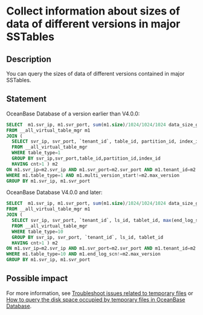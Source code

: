 ﻿# Collect information about sizes of data of different versions in major SSTables

## Description

You can query the sizes of data of different versions contained in major SSTables.

## Statement

OceanBase Database of a version earlier than V4.0.0:

```sql
SELECT  m1.svr_ip, m1.svr_port, sum(m1.size)/1024/1024/1024 data_size_gb 
FROM __all_virtual_table_mgr m1 
JOIN ( 
  SELECT svr_ip, svr_port, `tenant_id`, table_id, partition_id, index_id, max(multi_version_start) max_version, count(*) cnt  
  FROM __all_virtual_table_mgr
  WHERE table_type=1 
  GROUP BY svr_ip,svr_port,table_id,partition_id,index_id
  HAVING cnt>1 ) m2 
ON m1.svr_ip=m2.svr_ip AND m1.svr_port=m2.svr_port AND m1.tenant_id=m2.tenant_id AND m1.table_id=m2.table_id AND m1.partition_id=m2.partition_id AND m1.index_id=m2.index_id 
WHERE m1.table_type=1 AND m1.multi_version_start!=m2.max_version 
GROUP BY m1.svr_ip, m1.svr_port
```

OceanBase Database V4.0.0 and later:

```sql
SELECT  m1.svr_ip, m1.svr_port, sum(m1.size)/1024/1024/1024 data_size_gb 
FROM __all_virtual_table_mgr m1 
JOIN ( 
  SELECT svr_ip, svr_port, `tenant_id`, ls_id, tablet_id, max(end_log_scn) max_version, count(*) cnt  
  FROM __all_virtual_table_mgr
  WHERE table_type=10
  GROUP BY svr_ip, svr_port, `tenant_id`, ls_id, tablet_id
  HAVING cnt>1 ) m2 
ON m1.svr_ip=m2.svr_ip AND m1.svr_port=m2.svr_port AND m1.tenant_id=m2.tenant_id AND m1.ls_id=m2.ls_id AND m1.tablet_id=m2.tablet_id
WHERE m1.table_type=10 AND m1.end_log_scn!=m2.max_version 
GROUP BY m1.svr_ip, m1.svr_port
```

## Possible impact

For more information, see [Troubleshoot issues related to temporary files](https://www.oceanbase.com/knowledge-base/oceanbase-database-1000000000685638?back=kb) or [How to query the disk space occupied by temporary files in OceanBase Database](https://www.oceanbase.com/knowledge-base/oceanbase-database-1000000000209899).
